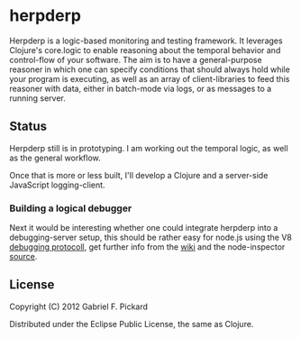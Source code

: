 # herpderp

Herpderp is a logic-based monitoring and testing framework. It leverages Clojure's core.logic to enable reasoning about the temporal behavior and control-flow of your software. The aim is to have a general-purpose reasoner in which one can specify conditions that should always hold while your program is executing, as well as an array of client-libraries to feed this reasoner with data, either in batch-mode via logs, or as messages to a running server.

## Status

Herpderp still is in prototyping. I am working out the temporal logic, as well as the general workflow. 

Once that is more or less built, I'll develop a Clojure and a server-side JavaScript logging-client.

### Building a logical debugger

 Next it would be interesting whether one could integrate herpderp into a debugging-server setup, this should be rather easy for node.js using the V8 [debugging protocoll](http://code.google.com/p/v8/wiki/DebuggerProtocol), get further info from the [wiki](http://code.google.com/p/v8/wiki/AddDebuggerSupport) and the node-inspector [source](https://github.com/dannycoates/node-inspector/blob/master/lib/debugger.js).

## License

Copyright (C) 2012 Gabriel F. Pickard

Distributed under the Eclipse Public License, the same as Clojure.
